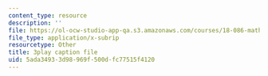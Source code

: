 ```yaml
---
content_type: resource
description: ''
file: https://ol-ocw-studio-app-qa.s3.amazonaws.com/courses/18-086-mathematical-methods-for-engineers-ii-spring-2006/5ada34933d98969f500dfc77515f4120_94nmfDkTL-E.srt
file_type: application/x-subrip
resourcetype: Other
title: 3play caption file
uid: 5ada3493-3d98-969f-500d-fc77515f4120
---
```


